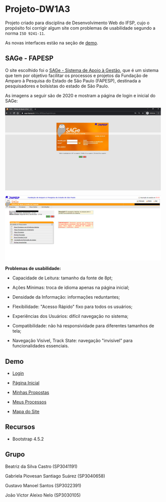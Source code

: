 # Projeto-DW1A3

Projeto criado para disciplina de Desenvolvimento Web do IFSP, cujo o propósito foi corrigir algum site com problemas de usabilidade segundo a norma ``ISO 9241-11``.

As novas interfaces estão na seção de [demo](https://github.com/gabipz/Projeto-DW1A3#demo).

## SAGe - FAPESP

O site escolhido foi o [SAGe - Sistema de Apoio à Gestão](https://sage.fapesp.br/), que é um sistema que tem por objetivo facilitar os processos e projetos da Fundação de Amparo à Pesquisa do Estado de São Paulo (FAPESP), destinada a pesquisadores e bolsistas do estado de São Paulo.

As imagens a seguir são de 2020 e mostram a página de login e inicial do SAGe:

![Página login SAGe](https://github.com/gabipz/Projeto-DW1A3/blob/master/img/img-readme/sage-antigo-login.JPG)

![Página home SAGe](https://github.com/gabipz/Projeto-DW1A3/blob/master/img/img-readme/sage-antigo-home.png)

**Problemas de usabilidade:**

-  Capacidade de Leitura: tamanho da fonte de 8pt;

- Ações Mínimas: troca de idioma apenas na página inicial; 

- Densidade da Informação: informações reduntantes;

- Flexibilidade: "Acesso Rápido" fixo para todos os usuários;

- Experiências dos Usuários: difícil navegação no sistema;

- Compatibilidade: não há responsividade para diferentes tamanhos de tela;

- Navegação Visível, Track State: navegação "invisível" para funcionalidades essenciais.

## Demo

- [Login](https://gabipz.github.io/Projeto-DW1A3/)

- [Página Inicial](https://gabipz.github.io/Projeto-DW1A3/pagina-inicial)

- [Minhas Propostas](https://gabipz.github.io/Projeto-DW1A3/pagina-propostas.html)

- [Meus Processos](https://gabipz.github.io/Projeto-DW1A3/pagina-processos.html)

- [Mapa do Site](https://gabipz.github.io/Projeto-DW1A3/pagina-mapasite.html)

## Recursos

- Bootstrap 4.5.2

## Grupo

Beatriz da Silva Castro (SP3041191)

Gabriela Piovesan Santiago Suárez (SP3040658)

Gustavo Manoel Santos (SP3022391)

João Victor Aleixo Nelo (SP3030105)